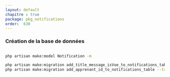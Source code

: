 ```yaml
---
layout: default
chapitre : true
package: pkg_notifications
order:  630
---
```



### Création de la base de données 


````bash

php artisan make:model Notification -m

php artisan make:migration add_title_message_isVue_to_notifications_table --table=notifications
php artisan make:migration add_apprenant_id_to_notifications_table --table=notifications

````